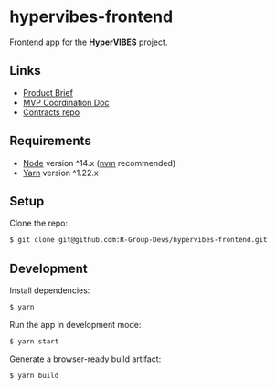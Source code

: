 # hypervibes-frontend

Frontend app for the **HyperVIBES** project.

## Links

* [Product Brief](https://docs.google.com/document/d/1NvztqdMAyLERTPuX5uHSnq8f5G0YVRaxNsq5UaXhQEw/edit?usp=sharing)
* [MVP Coordination Doc](https://docs.google.com/document/d/1dpMlzGeO4XfD6gBQoaTTXO2NxCCfA0hDYlTinJjCsfQ/edit?usp=sharing)
* [Contracts repo](https://github.com/R-Group-Devs/hypervibes-contracts)

## Requirements

- [Node](https://nodejs.org/en/) version ^14.x ([nvm](https://github.com/nvm-sh/nvm) recommended)
- [Yarn](https://yarnpkg.com/) version ^1.22.x

## Setup

Clone the repo:

```sh
$ git clone git@github.com:R-Group-Devs/hypervibes-frontend.git
```

## Development

Install dependencies:

```sh
$ yarn
```

Run the app in development mode:

```sh
$ yarn start
```

Generate a browser-ready build artifact:

```sh
$ yarn build
```

